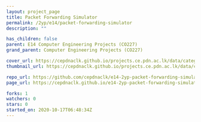 ```yaml
---
layout: project_page
title: Packet Forwarding Simulator
permalink: /2yp/e14/packet-forwarding-simulator
description: ""

has_children: false
parent: E14 Computer Engineering Projects (CO227)
grand_parent: Computer Engineering Projects (CO227)

cover_url: https://cepdnaclk.github.io/projects.ce.pdn.ac.lk/data/categories/2yp/cover_page.jpg
thumbnail_url: https://cepdnaclk.github.io/projects.ce.pdn.ac.lk/data/categories/2yp/thumbnail.jpg

repo_url: https://github.com/cepdnaclk/e14-2yp-packet-forwarding-simulator
page_url: https://cepdnaclk.github.io/e14-2yp-packet-forwarding-simulator

forks: 1
watchers: 0
stars: 0
started_on: 2020-10-17T06:48:34Z
---
```



